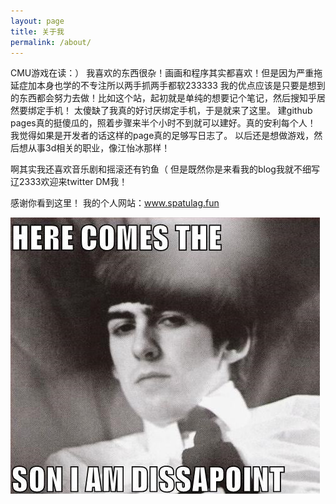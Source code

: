 ```yaml
---
layout: page
title: 关于我
permalink: /about/
---
```

CMU游戏在读：） 
我喜欢的东西很杂！画画和程序其实都喜欢！但是因为严重拖延症加本身也学的不专注所以两手抓两手都软233333
我的优点应该是只要是想到的东西都会努力去做！比如这个站，起初就是单纯的想要记个笔记，然后搜知乎居然要绑定手机！
太傻缺了我真的好讨厌绑定手机，于是就来了这里。
建github pages真的挺傻瓜的，照着步骤来半个小时不到就可以建好。真的安利每个人！
我觉得如果是开发者的话这样的page真的足够写日志了。
以后还是想做游戏，然后想从事3d相关的职业，像江怡冰那样！

啊其实我还喜欢音乐剧和摇滚还有钓鱼（
但是既然你是来看我的blog我就不细写辽2333欢迎来twitter DM我！

感谢你看到这里！
我的个人网站：www.spatulag.fun


![My bijou](/assets/disapproving-beatle.jpg)